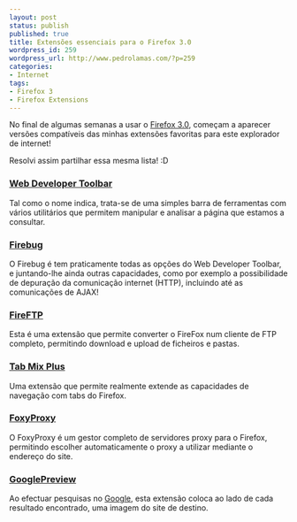 ```yaml
---
layout: post
status: publish
published: true
title: Extensões essenciais para o Firefox 3.0
wordpress_id: 259
wordpress_url: http://www.pedrolamas.com/?p=259
categories:
- Internet
tags:
- Firefox 3
- Firefox Extensions
---
```

No final de algumas semanas a usar o [Firefox 3.0](http://www.mozilla.com/en-US/firefox/), começam a aparecer versões compatíveis das minhas extensões favoritas para este explorador de internet!

Resolvi assim partilhar essa mesma lista! :D

### [Web Developer Toolbar](http://chrispederick.com/work/web-developer/)

Tal como o nome indica, trata-se de uma simples barra de ferramentas com vários utilitários que permitem manipular e analisar a página que estamos a consultar.

### [Firebug](http://getfirebug.com/)

O Firebug é tem praticamente todas as opções do Web Developer Toolbar, e juntando-lhe ainda outras capacidades, como por exemplo a possibilidade de depuração da comunicação internet (HTTP), incluindo até as comunicações de AJAX!

### [FireFTP](http://fireftp.mozdev.org/)

Esta é uma extensão que permite converter o FireFox num cliente de FTP completo, permitindo download e upload de ficheiros e pastas.

### [Tab Mix Plus](http://tmp.garyr.net/)

Uma extensão que permite realmente extende as capacidades de navegação com tabs do Firefox.

### [FoxyProxy](http://foxyproxy.mozdev.org/)

O FoxyProxy é um gestor completo de servidores proxy para o Firefox, permitindo escolher automaticamente o proxy a utilizar mediante o endereço do site.

### [GooglePreview](http://ackroyd.de/googlepreview/)

Ao efectuar pesquisas no [Google](http://www.google.com), esta extensão coloca ao lado de cada resultado encontrado, uma imagem do site de destino.
